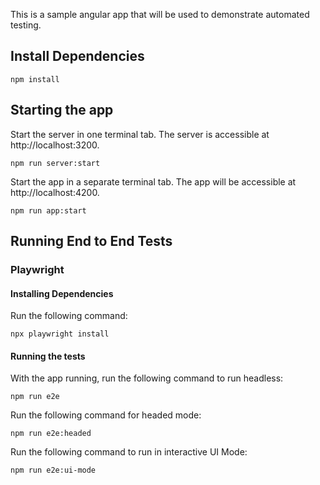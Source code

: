This is a sample angular app that will be used to demonstrate automated testing.

## Install Dependencies

```
npm install
```

## Starting the app

Start the server in one terminal tab. The server is accessible at http://localhost:3200.

```
npm run server:start
```

Start the app in a separate terminal tab. The app will be accessible at http://localhost:4200.

```
npm run app:start
```

## Running End to End Tests

### Playwright

#### Installing Dependencies
Run the following command:
```
npx playwright install
```

#### Running the tests

With the app running, run the following command to run headless:

```
npm run e2e
```

Run the following command for headed mode:

```
npm run e2e:headed
```

Run the following command to run in interactive UI Mode:

```
npm run e2e:ui-mode
```